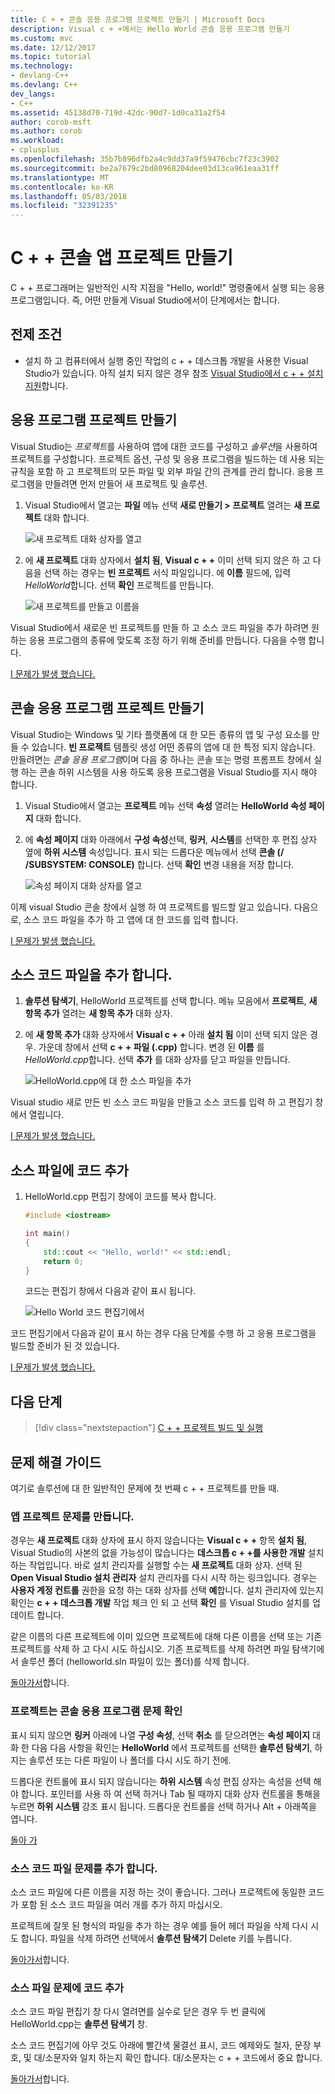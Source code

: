 ```yaml
---
title: C + + 콘솔 응용 프로그램 프로젝트 만들기 | Microsoft Docs
description: Visual c + +에서는 Hello World 콘솔 응용 프로그램 만들기
ms.custom: mvc
ms.date: 12/12/2017
ms.topic: tutorial
ms.technology:
- devlang-C++
ms.devlang: C++
dev_langs:
- C++
ms.assetid: 45138d70-719d-42dc-90d7-1d0ca31a2f54
author: corob-msft
ms.author: corob
ms.workload:
- cplusplus
ms.openlocfilehash: 35b7b896dfb2a4c9dd37a9f59476cbc7f23c3902
ms.sourcegitcommit: be2a7679c2bd80968204dee03d13ca961eaa31ff
ms.translationtype: MT
ms.contentlocale: ko-KR
ms.lasthandoff: 05/03/2018
ms.locfileid: "32391235"
---
```

# <a name="create-a-c-console-app-project"></a>C + + 콘솔 앱 프로젝트 만들기

C + + 프로그래머는 일반적인 시작 지점을 "Hello, world!" 명령줄에서 실행 되는 응용 프로그램입니다. 즉, 어떤 만들게 Visual Studio에서이 단계에서는 합니다.

## <a name="prerequisites"></a>전제 조건

- 설치 하 고 컴퓨터에서 실행 중인 작업의 c + + 데스크톱 개발을 사용한 Visual Studio가 있습니다. 아직 설치 되지 않은 경우 참조 [Visual Studio에서 c + + 설치 지원](../build/vscpp-step-0-installation.md)합니다.

## <a name="create-your-app-project"></a>응용 프로그램 프로젝트 만들기

Visual Studio는 *프로젝트*를 사용하여 앱에 대한 코드를 구성하고 *솔루션*을 사용하여 프로젝트를 구성합니다. 프로젝트 옵션, 구성 및 응용 프로그램을 빌드하는 데 사용 되는 규칙을 포함 하 고 프로젝트의 모든 파일 및 외부 파일 간의 관계를 관리 합니다. 응용 프로그램을 만들려면 먼저 만들어 새 프로젝트 및 솔루션.

1. Visual Studio에서 열고는 **파일** 메뉴 선택 **새로 만들기 > 프로젝트** 열려는 **새 프로젝트** 대화 합니다.

   ![새 프로젝트 대화 상자를 열고](../build/media/vscpp-file-new-project.gif "새 프로젝트 대화 상자를 열려면")

1. 에 **새 프로젝트** 대화 상자에서 **설치 됨**, **Visual c + +** 이미 선택 되지 않은 하 고 다음을 선택 하는 경우는 **빈 프로젝트** 서식 파일입니다. 에 **이름** 필드에, 입력 *HelloWorld*합니다. 선택 **확인** 프로젝트를 만듭니다.

   ![새 프로젝트를 만들고 이름을](../build/media/vscpp-concierge-project-name-callouts.png "이름을 새 프로젝트를 만듭니다")

Visual Studio에서 새로운 빈 프로젝트를 만들 하 고 소스 코드 파일을 추가 하려면 원하는 응용 프로그램의 종류에 맞도록 조정 하기 위해 준비를 만듭니다. 다음을 수행 합니다.

[I 문제가 발생 했습니다.](#create-your-app-project-issues)

## <a name="make-your-project-a-console-app"></a>콘솔 응용 프로그램 프로젝트 만들기

Visual Studio는 Windows 및 기타 플랫폼에 대 한 모든 종류의 앱 및 구성 요소를 만들 수 있습니다. **빈 프로젝트** 템플릿 생성 어떤 종류의 앱에 대 한 특정 되지 않습니다. 만들려면는 *콘솔 응용 프로그램*이며 다음 중 하나는 콘솔 또는 명령 프롬프트 창에서 실행 하는 콘솔 하위 시스템을 사용 하도록 응용 프로그램을 Visual Studio를 지시 해야 합니다.

1. Visual Studio에서 열고는 **프로젝트** 메뉴 선택 **속성** 열려는 **HelloWorld 속성 페이지** 대화 합니다.

1. 에 **속성 페이지** 대화 아래에서 **구성 속성**선택, **링커**, **시스템**를 선택한 후 편집 상자 옆에 **하위 시스템** 속성입니다. 표시 되는 드롭다운 메뉴에서 선택 **콘솔 (/ /SUBSYSTEM: CONSOLE)** 합니다. 선택 **확인** 변경 내용을 저장 합니다.

   ![속성 페이지 대화 상자를 열고](../build/media/vscpp-properties-linker-subsystem.gif "속성 페이지 대화 상자를 열려면")

이제 visual Studio 콘솔 창에서 실행 하 여 프로젝트를 빌드할 알고 있습니다. 다음으로, 소스 코드 파일을 추가 하 고 앱에 대 한 코드를 입력 합니다.

[I 문제가 발생 했습니다.](#make-your-project-a-console-app-issues)

## <a name="add-a-source-code-file"></a>소스 코드 파일을 추가 합니다.

1. **솔루션 탐색기**, HelloWorld 프로젝트를 선택 합니다. 메뉴 모음에서 **프로젝트**, **새 항목 추가** 열려는 **새 항목 추가** 대화 상자.

1. 에 **새 항목 추가** 대화 상자에서 **Visual c + +** 아래 **설치 됨** 이미 선택 되지 않은 경우. 가운데 창에서 선택 **c + + 파일 (.cpp)** 합니다. 변경 된 **이름** 를 *HelloWorld.cpp*합니다. 선택 **추가** 를 대화 상자를 닫고 파일을 만듭니다.

   ![HelloWorld.cpp에 대 한 소스 파일을 추가](../build/media/vscpp-add-new-item.gif "HelloWorld.cpp에 대 한 소스 파일을 추가 합니다.")

Visual studio 새로 만든 빈 소스 코드 파일을 만들고 소스 코드를 입력 하 고 편집기 창에서 열립니다.

[I 문제가 발생 했습니다.](#add-a-source-code-file-issues)

## <a name="add-code-to-the-source-file"></a>소스 파일에 코드 추가

1. HelloWorld.cpp 편집기 창에이 코드를 복사 합니다.

   ```cpp
   #include <iostream>

   int main()
   {
       std::cout << "Hello, world!" << std::endl;
       return 0;
   }
   ```

   코드는 편집기 창에서 다음과 같이 표시 됩니다.

   ![Hello World 코드 편집기에서](../build/media/vscpp-hello-world-editor.png "Hello World 코드 편집기에서")

코드 편집기에서 다음과 같이 표시 하는 경우 다음 단계를 수행 하 고 응용 프로그램을 빌드할 준비가 된 것 있습니다.

[I 문제가 발생 했습니다.](#add-a-source-code-file-issues)

## <a name="next-steps"></a>다음 단계

> [!div class="nextstepaction"]
> [C + + 프로젝트 빌드 및 실행](vscpp-step-2-build.md)

## <a name="troubleshooting-guide"></a>문제 해결 가이드

여기로 솔루션에 대 한 일반적인 문제에 첫 번째 c + + 프로젝트를 만들 때.

### <a name="create-your-app-project-issues"></a>앱 프로젝트 문제를 만듭니다.

경우는 **새 프로젝트** 대화 상자에 표시 하지 않습니다는 **Visual c + +** 항목 **설치 됨**, Visual Studio의 사본의 없을 가능성이 많습니다는 **데스크톱 c + +를 사용한 개발** 설치 하는 작업입니다. 바로 설치 관리자를 실행할 수는 **새 프로젝트** 대화 상자. 선택 된 **Open Visual Studio 설치 관리자** 설치 관리자를 다시 시작 하는 링크입니다. 경우는 **사용자 계정 컨트롤** 권한을 요청 하는 대화 상자를 선택 **예**합니다. 설치 관리자에 있는지 확인는 **c + + 데스크톱 개발** 작업 체크 인 되 고 선택 **확인** 를 Visual Studio 설치를 업데이트 합니다.

같은 이름의 다른 프로젝트에 이미 있으면 프로젝트에 대해 다른 이름을 선택 또는 기존 프로젝트를 삭제 하 고 다시 시도 하십시오. 기존 프로젝트를 삭제 하려면 파일 탐색기에서 솔루션 폴더 (helloworld.sln 파일이 있는 폴더)를 삭제 합니다.

[돌아가서](#create-your-app-project)합니다.

### <a name="make-your-project-a-console-app-issues"></a>프로젝트는 콘솔 응용 프로그램 문제 확인

표시 되지 않으면 **링커** 아래에 나열 **구성 속성**, 선택 **취소** 를 닫으려면는 **속성 페이지** 대화 한 다음 다음 사항을 확인는 **HelloWorld** 에서 프로젝트를 선택한 **솔루션 탐색기**, 하지는 솔루션 또는 다른 파일이 나 폴더를 다시 시도 하기 전에.

드롭다운 컨트롤에 표시 되지 않습니다는 **하위 시스템** 속성 편집 상자는 속성을 선택 해야 합니다. 포인터를 사용 하 여 선택 하거나 Tab 될 때까지 대화 상자 컨트롤을 통해을 누르면 **하위 시스템** 강조 표시 됩니다. 드롭다운 컨트롤을 선택 하거나 Alt + 아래쪽을 엽니다.

[돌아 가](#make-your-project-a-console-app)

### <a name="add-a-source-code-file-issues"></a>소스 코드 파일 문제를 추가 합니다.

소스 코드 파일에 다른 이름을 지정 하는 것이 좋습니다. 그러나 프로젝트에 동일한 코드가 포함 된 소스 코드 파일을 여러 개를 추가 하지 마십시오.

프로젝트에 잘못 된 형식의 파일을 추가 하는 경우 예를 들어 헤더 파일을 삭제 다시 시도 합니다. 파일을 삭제 하려면 선택에서 **솔루션 탐색기** Delete 키를 누릅니다.

[돌아가서](#add-a-source-code-file)합니다.

### <a name="add-code-to-the-source-file-issues"></a>소스 파일 문제에 코드 추가

소스 코드 파일 편집기 창 다시 열려면를 실수로 닫은 경우 두 번 클릭에 HelloWorld.cpp는 **솔루션 탐색기** 창.

소스 코드 편집기에 아무 것도 아래에 빨간색 물결선 표시, 코드 예제와도 철자, 문장 부호, 및 대/소문자와 일치 하는지 확인 합니다. 대/소문자는 c + + 코드에서 중요 합니다.

[돌아가서](#add-code-to-the-source-file)합니다.

<iframe src="" height="0" width="0" frameborder="0" name="frameTarget" />